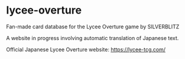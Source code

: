 # lycee-overture
Fan-made card database for the Lycee Overture game by SILVERBLITZ

A website in progress involving automatic translation of Japanese text.

Official Japanese Lycee Overture website: https://lycee-tcg.com/
